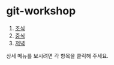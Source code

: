 # git-workshop

1. [조식](morning.md)
2. [중식](lunch.md)
3. [저녁](dinner.md)

상세 메뉴를 보시려면 각 항목을 클릭해 주세요.

